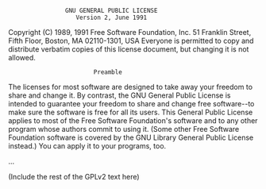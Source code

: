                     GNU GENERAL PUBLIC LICENSE
                       Version 2, June 1991

 Copyright (C) 1989, 1991 Free Software Foundation, Inc.
 51 Franklin Street, Fifth Floor, Boston, MA 02110-1301, USA
 Everyone is permitted to copy and distribute verbatim copies
 of this license document, but changing it is not allowed.

                            Preamble

 The licenses for most software are designed to take away your
 freedom to share and change it. By contrast, the GNU General
 Public License is intended to guarantee your freedom to share and
 change free software--to make sure the software is free for all its
 users. This General Public License applies to most of the Free
 Software Foundation's software and to any other program whose authors
 commit to using it. (Some other Free Software Foundation software is
 covered by the GNU Library General Public License instead.) You can
 apply it to your programs, too.

 ...

 (Include the rest of the GPLv2 text here)
